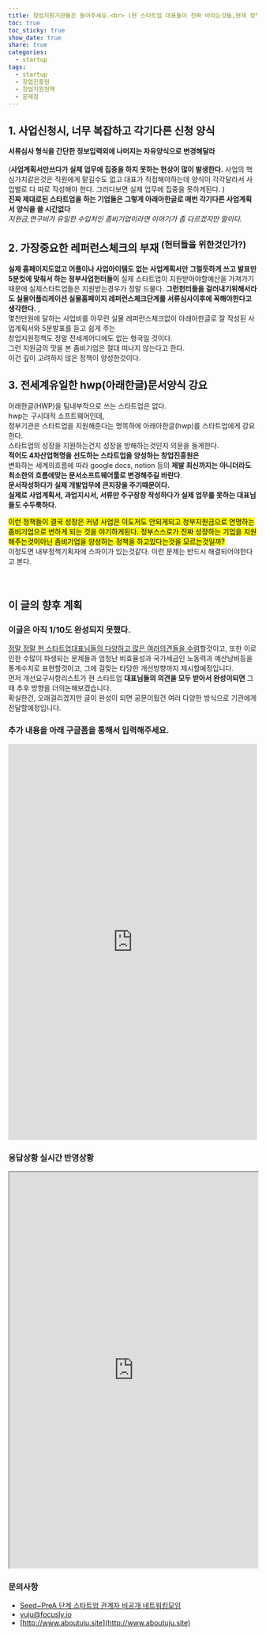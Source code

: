 ```yaml
---
title: 창업지원기관들은 들어주세요.<br> (현 스타트업 대표들이 진짜 바라는것들,현재 정책들의 문제) - 업데이트중
toc: true
toc_sticky: true
show_date: true
share: true
categories:
  - startup
tags:
  - startup
  - 창업진흥원
  - 창업지원정책
  - 문제점
---
```


## 1. 사업신청시, 너무 복잡하고 각기다른 신청 양식

**서류심사 형식을 간단한 정보입력외에 나머지는 자유양식으로  변경해달라**<br><br>
(**사업계획서만쓰다가 실제 업무에 집중을 하지 못하는 현상이 많이 발생한다.** 사업의 핵심가치같은것은 직원에게 맡길수도 없고 대표가 직접해야하는데 양식이 각각달라서 사업별로 다 따로 작성해야 한다. 그러다보면 실제 업무에 집중을 못하게된다. )<br>
**진짜 제대로된 스타트업을 하는 기업들은 그렇게 아래아한글로 매번 각기다른 사업계획서 양식을 쓸 시간없다** <br>
_지원금,연구비가 유일한 수입처인 좀비기업이라면 이야기가 좀 다르겠지만 말이다._<br>


## 2. 가장중요한 레퍼런스체크의 부재 <sup>(헌터들을 위한것인가?)</sup>

**실제 홈페이지도없고 어플이나 사업아이템도 없는 사업계획서만 그럴듯하게 쓰고 발표만5분컷에 맞춰서 하는 정부사업헌터들이** 실제 스타트업이 지원받아야할예산을 가져가기때문에 실제스타트업들은 지원받는경우가 정말 드물다. **그런헌터들을 걸러내기위해서라도 실물어플리케이션 실물홈페이지 레퍼런스체크단계를 서류심사이후에 꼭해야한다고 생각한다.** , <br>
몇천만원에 달하는 사업비를  아무런 실물 레퍼런스체크없이 아래아한글로 잘 작성된 사업계획서와 5분발표를 듣고 쉽게 주는<br> 창업지원정책도 정말 전세계어디에도 없는 형국일 것이다. <br>
그런 지원금의 맛을 본 좀비기업은 절대 떠나지 않는다고 한다.<br> 
이건 깊이 고려하지 않은 정책이 양성한것이다. <br>

## 3. 전세계유일한 hwp(아래한글)문서양식 강요

아래한글(HWP)을 팀내부적으로 쓰는 스타트업은 없다.<br>
hwp는 구시대적 소프트웨어인데, <br>
정부기관은 스타트업을 지원해준다는 명목하에 아래아한글(hwp)를 스타트업에게 강요한다.<br>
스타트업의 성장을 지원하는건지 성장을 방해하는것인지 의문을 들게한다. <br>
**적어도 4차산업혁명을 선도하는 스타트업을 양성하는 창업진흥원은** <br>
변화하는 세계의흐름에 따라 google docs, notion 등의 **제발 최신까지는 아니더라도 최소한의 흐름에맞는 문서소프트웨어툴로 변경해주길 바란다**.<br> **문서작성하다가 실제 개발업무에 큰지장을 주기때문이다.<br> 실제로 사업계획서, 과업지시서, 서류만 주구장창 작성하다가 실제 업무를 못하는 대표님들도 수두룩하다.** <br>

<mark>이런 정책들이 결국 성장은 커녕 사업은 이도저도 안되게되고 정부지원금으로 연명하는 좀비기업으로 변하게 되는 것을 야기하게된다. 정부스스로가 진짜 성장하는 기업을 지원해주는것이아닌 좀비기업을 양성하는 정책을 하고있다는것을 모르는것일까? </mark> <br>이정도면 내부정책기획자에 스파이가 있는것같다. 이런 문제는 반드시 해결되어야한다고 본다. <br><br><br>

## 이 글의 향후 계획
### 이글은 아직 1/10도 완성되지 못했다.<br> 
 [정말 정말 현 스타트업대표님들의 다양하고 많은 여러의견들을 수렴](https://focusly777.github.io/startup/mustchange/#%EC%B6%94%EA%B0%80-%EB%82%B4%EC%9A%A9%EC%9D%84-%EC%95%84%EB%9E%98-%EA%B5%AC%EA%B8%80%ED%8F%BC%EC%9D%84-%ED%86%B5%ED%95%B4%EC%84%9C-%EC%9E%85%EB%A0%A5%ED%95%B4%EC%A3%BC%EC%84%B8%EC%9A%94)할것이고, 또한 이로인한 수많이 파생되는 문제들과 엄청난 비효율성과 국가세금인 노동력과 예산낭비등을 통계수치로 표현할것이고,
 그에 걸맞는 타당한 개선방향까지 제시할예정입니다.<br>
 먼저 개선요구사항리스트가 현 스타트업 **대표님들의 의견을 모두 받아서 완성이되면** 그때 추후 방향을 더의논해보겠습니다.<br>
 확실한건, 오래걸리겠지만 글이 완성이 되면 공문이됬건 여러 다양한 방식으로 기관에게 전달할예정입니다.<br>


### 추가 내용을 아래 구글폼을 통해서 입력해주세요.

<iframe src="https://docs.google.com/forms/d/e/1FAIpQLScgerzAMzsEy-aFfnggPudGyBfN3lh2RgS7Eag702dXxj8pMA/viewform?embedded=true" width="100%" height="800" frameborder="0" marginheight="0" marginwidth="0">로드 중…</iframe><br>

### 응답상황 실시간 반영상황

<iframe src="https://docs.google.com/spreadsheets/d/e/2PACX-1vT2fjCPZ9UeCmyYo9p7fltzehmSTHgConoGXqUa_HTLYJHv3owefC4hK9n43Jo2icFPzKlqC3luNW8M/pubhtml?widget=true&amp;headers=false" width="100%" height="800" ></iframe>

### 문의사항 
-  [Seed~PreA 단계 스타트업 관계자 비공개 네트워킹모임](https://open.kakao.com/o/gqjpsglc)
-  [yuju@focusly.io](mailto:yuju@focusly.io)
-  [http://www.aboutuju.site](http://www.aboutuju.site)
